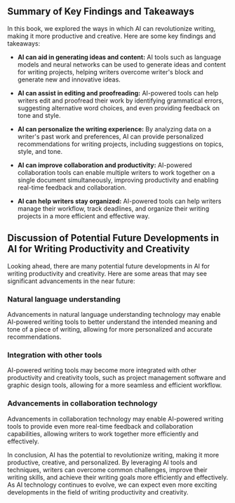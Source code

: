 
Summary of Key Findings and Takeaways
-------------------------------------

In this book, we explored the ways in which AI can revolutionize writing, making it more productive and creative. Here are some key findings and takeaways:

* **AI can aid in generating ideas and content:** AI tools such as language models and neural networks can be used to generate ideas and content for writing projects, helping writers overcome writer's block and generate new and innovative ideas.

* **AI can assist in editing and proofreading:** AI-powered tools can help writers edit and proofread their work by identifying grammatical errors, suggesting alternative word choices, and even providing feedback on tone and style.

* **AI can personalize the writing experience:** By analyzing data on a writer's past work and preferences, AI can provide personalized recommendations for writing projects, including suggestions on topics, style, and tone.

* **AI can improve collaboration and productivity:** AI-powered collaboration tools can enable multiple writers to work together on a single document simultaneously, improving productivity and enabling real-time feedback and collaboration.

* **AI can help writers stay organized:** AI-powered tools can help writers manage their workflow, track deadlines, and organize their writing projects in a more efficient and effective way.

Discussion of Potential Future Developments in AI for Writing Productivity and Creativity
-----------------------------------------------------------------------------------------

Looking ahead, there are many potential future developments in AI for writing productivity and creativity. Here are some areas that may see significant advancements in the near future:

### Natural language understanding

Advancements in natural language understanding technology may enable AI-powered writing tools to better understand the intended meaning and tone of a piece of writing, allowing for more personalized and accurate recommendations.

### Integration with other tools

AI-powered writing tools may become more integrated with other productivity and creativity tools, such as project management software and graphic design tools, allowing for a more seamless and efficient workflow.

### Advancements in collaboration technology

Advancements in collaboration technology may enable AI-powered writing tools to provide even more real-time feedback and collaboration capabilities, allowing writers to work together more efficiently and effectively.

In conclusion, AI has the potential to revolutionize writing, making it more productive, creative, and personalized. By leveraging AI tools and techniques, writers can overcome common challenges, improve their writing skills, and achieve their writing goals more efficiently and effectively. As AI technology continues to evolve, we can expect even more exciting developments in the field of writing productivity and creativity.
